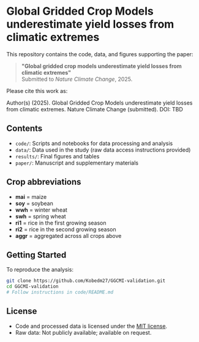 # Global Gridded Crop Models underestimate yield losses from climatic extremes

This repository contains the code, data, and figures supporting the paper:

> **"Global gridded crop models underestimate yield losses from climatic extremes"**  
> Submitted to *Nature Climate Change*, 2025.

Please cite this work as:

Author(s) (2025). Global Gridded Crop Models underestimate yield losses from climatic extremes. Nature Climate Change (submitted). DOI: TBD

## Contents

- `code/`: Scripts and notebooks for data processing and analysis
- `data/`: Data used in the study (raw data access instructions provided)
- `results/`: Final figures and tables
- `paper/`: Manuscript and supplementary materials

## Crop abbreviations

- **mai** = maize
- **soy** = soybean
- **wwh** = winter wheat
- **swh** = spring wheat
- **ri1** = rice in the first growing season
- **ri2** = rice in the second growing season
- **aggr** = aggregated across all crops above

## Getting Started

To reproduce the analysis:
```bash
git clone https://github.com/Kobedm27/GGCMI-validation.git
cd GGCMI-validation
# Follow instructions in code/README.md
```

## License

- Code and processed data is licensed under the [MIT license](LICENSE).
-  Raw data: Not publicly available; available on request.

